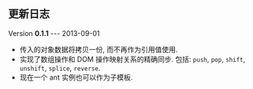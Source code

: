 更新日志
----

Version **0.1.1** --- 2013-09-01

* 传入的对象数据将拷贝一份, 而不再作为引用值使用.
* 实现了数组操作和 DOM 操作映射关系的精确同步. 包括:  `push`, `pop`, `shift`, `unshift`, `splice`, `reverse`.
* 现在一个 ant 实例也可以作为子模板.